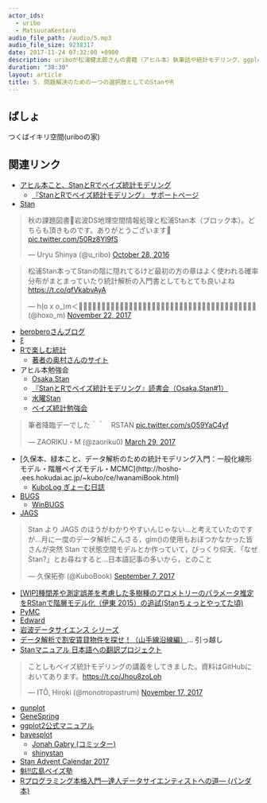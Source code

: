 ```yaml
---
actor_ids:
  - uribo
  - MatsuuraKentaro
audio_file_path: /audio/5.mp3
audio_file_size: 9238317
date: 2017-11-24 07:32:00 +0900
description: uriboが松浦健太郎さんの書籍（アヒル本）執筆話や統計モデリング、ggplot2による可視化のコツを聞いてみました。
duration: "38:30" 
layout: article
title: 5. 問題解決のための一つの選択肢としてのStanやR
---
```


## ばしょ

つくばイキリ空間(uriboの家)

## 関連リンク

- [アヒル本こと、StanとRでベイズ統計モデリング](http://www.kyoritsu-pub.co.jp/bookdetail/9784320112421)
    - [『StanとRでベイズ統計モデリング』 サポートページ](https://github.com/MatsuuraKentaro/RStanBook)
- [Stan](http://mc-stan.org)

<blockquote class="twitter-tweet" data-lang="en"><p lang="ja" dir="ltr">秋の課題図書📙岩波DS地理空間情報処理と松浦Stan本（ブロック本）。どちらも頂きものです。ありがとうございます🙌 <a href="https://t.co/50Rz8Yl9fS">pic.twitter.com/50Rz8Yl9fS</a></p>&mdash; Uryu Shinya (@u_ribo) <a href="https://twitter.com/u_ribo/status/792149574005600257?ref_src=twsrc%5Etfw">October 28, 2016</a></blockquote> <script async src="https://platform.twitter.com/widgets.js" charset="utf-8"></script> 

<blockquote class="twitter-tweet" data-lang="en"><p lang="ja" dir="ltr">松浦Stan本ってStanの陰に隠れてるけど最初の方の章はよく使われる確率分布がまとまっていたり統計解析の入門書としてもとても良いよね<a href="https://t.co/qfVkabvAyA">https://t.co/qfVkabvAyA</a></p>&mdash; h(o x o_)m＜🙇🙇🙇🙇🙇🙇🙇🙇🙇🙇🙇🙇🙇🙇🙇🙇🙇🙇🙇🙇🙇🙇🙇🙇🙇🙇🙇🙇🙇🙇🙇🙇🙇🙇🙇🙇🙇🙇🙇 (@hoxo_m) <a href="https://twitter.com/hoxo_m/status/933199044674908160?ref_src=twsrc%5Etfw">November 22, 2017</a></blockquote> <script async src="https://platform.twitter.com/widgets.js" charset="utf-8"></script> 

- [beroberoさんブログ](http://statmodeling.hatenablog.com/)
- [ξ](https://ja.wikipedia.org/wiki/Ξ)
- [Rで楽しむ統計](http://www.kyoritsu-pub.co.jp/bookdetail/9784320112414)
    - [著者の奥村さんのサイト](https://oku.edu.mie-u.ac.jp/~okumura/)
- アヒル本勉強会
    - [Osaka.Stan](http://www.kg-rcsp.com/news/osaka-stan20111123/)
    - [『StanとRでベイズ統計モデリング』読書会（Osaka.Stan#1）](http://norimune.net/2871)
    - [水曜Stan](https://spml4dm.connpass.com/event/51965/)
    - [ベイズ統計勉強会](https://0f1304e65103e294f80c0307ba.doorkeeper.jp/events/56474)
    
<blockquote class="twitter-tweet" data-lang="en"><p lang="ja" dir="ltr">筆者降臨デーでした＾＾　RSTAN <a href="https://t.co/sO59YaC4yf">pic.twitter.com/sO59YaC4yf</a></p>&mdash; ZAORIKU・M (@zaoriku0) <a href="https://twitter.com/zaoriku0/status/847087311431000064?ref_src=twsrc%5Etfw">March 29, 2017</a></blockquote> <script async src="https://platform.twitter.com/widgets.js" charset="utf-8"></script> 

- [久保本、緑本こと、データ解析のための統計モデリング入門：一般化線形モデル・階層ベイズモデル・MCMC](http://hosho- .ees.hokudai.ac.jp/~kubo/ce/IwanamiBook.html)
    - [KuboLog ぎょーむ日誌](http://hosho.ees.hokudai.ac.jp/~kubo/log/index.html)
- [BUGS](https://www.mrc-bsu.cam.ac.uk/software/bugs/)
    - [WinBUGS](https://www.mrc-bsu.cam.ac.uk/software/bugs/the-bugs-project-winbugs/)
- [JAGS](http://mcmc-jags.sourceforge.net)

<blockquote class="twitter-tweet" data-lang="en"><p lang="ja" dir="ltr">Stan より JAGS のほうがわかりやすいんじゃない…と考えていたのですが…月に一度のデータ解析こんさる，glm()の使用もおぼつかなかった皆さんが突然 Stan で状態空間モデルとか作っていて，びっくり仰天．「なぜ Stan?」とお尋ねすると…日本語記事の多いから，とのこと</p>&mdash; 久保拓弥 (@KuboBook) <a href="https://twitter.com/KuboBook/status/905615612285554688?ref_src=twsrc%5Etfw">September 7, 2017</a></blockquote> <script async src="https://platform.twitter.com/widgets.js" charset="utf-8"></script> 


- [[WIP]種間差や測定誤差を考慮した多樹種のアロメトリーのパラメータ推定をRStanで階層モデル化（伊東 2015）の追試(Stanちょっとやってた頃)](http://rpubs.com/uri-sy/ito2015_bayesian_estimate_dh_allometry)
- [PyMC](https://pymc-devs.github.io/pymc/#)
- [Edward](http://edwardlib.org)
- [岩波データサイエンス シリーズ](https://sites.google.com/site/iwanamidatascience/)
- [データ解析で割安賃貸物件を探せ！（山手線沿線編）](https://www.slideshare.net/berobero11/lt-40565180)... 引っ越し
- [Stanマニュアル 日本語への翻訳プロジェクト](https://github.com/stan-ja/stan-ja)

<blockquote class="twitter-tweet" data-lang="en"><p lang="ja" dir="ltr">ことしもベイズ統計モデリングの講義をしてきました。資料はGitHubにおいてあります。<a href="https://t.co/Jhou8zoLoh">https://t.co/Jhou8zoLoh</a></p>&mdash; ITÔ, Hiroki (@monotropastrum) <a href="https://twitter.com/monotropastrum/status/931519179445870594?ref_src=twsrc%5Etfw">November 17, 2017</a></blockquote> <script async src="https://platform.twitter.com/widgets.js" charset="utf-8"></script> 

- [gunplot](http://www.gnuplot.info)
- [GeneSpring](http://www.digital-biology.co.jp/allianced/products/genespringgx/)
- [ggplot2公式マニュアル](http://docs.ggplot2.org/current/)
- [bayesplot](http://cran.r-project.org/web/packages/bayesplot)
    - [Jonah Gabry (コミッター)](https://github.com/jgabry)
    - [shinystan](http://mc-stan.org/shinystan/)
- [Stan Advent Calendar 2017](https://qiita.com/advent-calendar/2017/stan)
- [魁!!広島ベイズ塾](https://sites.google.com/site/hiroshimabayes/)
- [Rプログラミング本格入門―達人データサイエンティストへの道―  (パンダ本)](http://www.kyoritsu-pub.co.jp/bookdetail/9784320124264)

